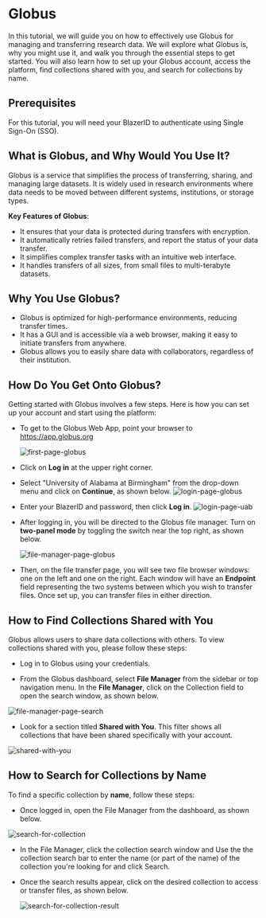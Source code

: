 
# Globus

In this tutorial, we will guide you on how to effectively use Globus for managing and transferring research data. We will explore what Globus is, why you might use it, and walk you through the essential steps to get started. You will also learn how to set up your Globus account, access the platform, find collections shared with you, and search for collections by name.

## Prerequisites

For this tutorial, you will need your BlazerID to authenticate using Single Sign-On (SSO).

## What is Globus, and Why Would You Use It?

Globus is a service that simplifies the process of transferring, sharing, and managing large datasets. It is widely used in research environments where data needs to be moved between different systems, institutions, or storage types.

**Key Features of Globus**:

- It ensures that your data is protected during transfers with encryption.
- It automatically retries failed transfers, and report the status of your data transfer.
- It simplifies complex transfer tasks with an intuitive web interface.
- It handles transfers of all sizes, from small files to multi-terabyte datasets.

## Why You Use Globus?

- Globus is optimized for high-performance environments, reducing transfer times.
- It has a GUI and is accessible via a web browser, making it easy to initiate transfers from anywhere.
- Globus allows you to easily share data with collaborators, regardless of their institution.

## How Do You Get Onto Globus?

Getting started with Globus involves a few steps. Here is how you can set up your account and start using the platform:

- To get to the Globus Web App, point your browser to <https://app.globus.org>

    ![first-page-globus](/image/first-page-globus.png)

- Click on **Log in** at the upper right corner.
- Select "University of Alabama at Birmingham" from the drop-down menu and click on **Continue**, as shown below.
  ![login-page-globus](/image/login-page-globus.png)
- Enter your BlazerID and password, then click **Log in**.
![login-page-uab](/image/login-page-uab.png)
- After logging in, you will be directed to the Globus file manager. Turn on **two-panel mode** by toggling the switch near the top right, as shown below.

  ![file-manager-page-globus](/image/file-manager-page-globus.png)

- Then, on the file transfer page, you will see two file browser windows: one on the left and one on the right. Each window will have an **Endpoint** field representing the two systems between which you wish to transfer files. Once set up, you can transfer files in either direction.

## How to Find Collections Shared with You

Globus allows users to share data collections with others. To view collections shared with you, please follow these steps:

- Log in to Globus using your credentials.

- From the Globus dashboard, select **File Manager** from the sidebar or top navigation menu. In the **File Manager**, click on the Collection field to open the search window, as shown below.

 ![file-manager-page-search](/image/file-manager-page-search.png)

- Look for a section titled **Shared with You**. This filter shows all collections that have been shared specifically with your account.

![shared-with-you](/image/shared-with-you.png)

## How to Search for Collections by Name

To find a specific collection by **name**, follow these steps:

- Once logged in, open the File Manager from the dashboard, as shown below.

 ![search-for-collection](/image/search-for-collection.png)

- In the File Manager, click the collection search window and Use the the collection search bar to enter the name (or part of the name) of the collection you're looking for and click Search.

- Once the search results appear, click on the desired collection to access or transfer files, as shown below.

  ![search-for-collection-result](/image/search-for-collection-result.png)
